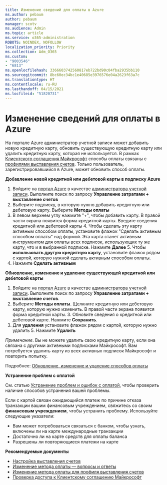 ```yaml
---
title: Изменение сведений для оплаты в Azure
ms.author: pebaum
author: pebaum
manager: scotv
ms.audience: Admin
ms.topic: article
ms.service: o365-administration
ROBOTS: NOINDEX, NOFOLLOW
localization_priority: Priority
ms.collection: Adm_O365
ms.custom:
- "9003546"
- "6813"
ms.openlocfilehash: 3366603742560817eb722bd90c04fba2935bb110
ms.sourcegitcommit: 8bc60ec34bc1e40685e3976576e04a2623f63a7c
ms.translationtype: HT
ms.contentlocale: ru-RU
ms.lasthandoff: 04/15/2021
ms.locfileid: "51820731"
---
```

# <a name="change-payment-information-in-azure"></a>Изменение сведений для оплаты в Azure

На портале Azure администратор учетной записи может добавить новую кредитную карту, обновить существующую кредитную карту или удалить кредитную карту, которая не используется. В рамках [Клиентского соглашения Майкрософт](https://docs.microsoft.com/azure/billing/billing-how-to-change-credit-card?WT.mc_id=Portal-Microsoft_Azure_Support#check-access-to-a-microsoft-customer-agreement) способы оплаты связаны с [профилями выставления счетов](https://docs.microsoft.com/azure/billing/billing-how-to-change-credit-card?WT.mc_id=Portal-Microsoft_Azure_Support#change-payment-method-for-a-billing-profile). Только пользователь, зарегистрировавшийся в Azure, может обновить способ оплаты.

**Добавление новой кредитной или дебетовой карты в подписку Azure**

1. Войдите на [портал Azure](https://portal.azure.com/) в качестве [администратора учетной записи](https://docs.microsoft.com/azure/billing/billing-subscription-transfer?WT.mc_id=Portal-Microsoft_Azure_Support#whoisaa). Выполните поиск по запросу **Управление затратами + выставление счетов**
2. Выберите подписку, в которую нужно добавить кредитную или дебетовую карту. Выберите **Методы оплаты**
3. В левом верхнем углу нажмите "+", чтобы добавить карту. В правой части экрана появится форма кредитной карты. Введите сведения кредитной или дебетовой карты 4. Чтобы сделать эту карту активным способом оплаты, установите флажок "Сделать активным способом оплаты" над формой. Эта карта станет активным инструментом для оплаты всех подписок, использующих ту же карту, что и в выбранной подписке. Нажмите **Далее** 5. Чтобы **использовать другую кредитную карту**, установите флажок рядом с картой, которую нужной сделать активным способом оплаты.
6. Нажмите **Сделать активным**

**Обновление, изменение и удаление существующей кредитной или дебетовой карты**

1. Войдите на [портал Azure](https://portal.azure.com/) в качестве [администратора учетной записи](https://docs.microsoft.com/azure/billing/billing-subscription-transfer?WT.mc_id=Portal-Microsoft_Azure_Support#whoisaa). Выполните поиск по запросу **Управление затратами + выставление счетов**.
2. Выберите **Методы оплаты**. Щелкните кредитную или дебетовую карту, которую нужно изменить. В правой части экрана появится форма кредитной карты. 3. Обновите сведения о кредитной или дебетовой карте. Нажмите **Сохранить**.
4. Для **удаления** установите флажок рядом с картой, которую нужно удалить 5. Нажмите **Удалить**

_Примечание_. Вы не можете удалить свою кредитную карту, если она связана с другими активными подписками Майкрософт. Вам потребуется удалить карту из всех активных подписок Майкрософт и повторить попытку.

Подробнее: [Обновление, изменение и удаление способов оплаты](https://docs.microsoft.com/azure/billing/billing-how-to-change-credit-card?WT.mc_id=Portal-Microsoft_Azure_Support)

**Устранение проблем с оплатой**

См. статью [Устранение проблем и ошибок с оплатой](https://support.microsoft.com/help/4505172/troubleshooting-payment-issues), чтобы проверить наличие способов устранения вашей проблемы.

Если с картой связан ожидающийся платеж по причине отказа транзакции вашим финансовым учреждением, свяжитесь со своим **финансовым учреждением**, чтобы устранить проблему. Используйте следующие указатели:

- Вам может потребоваться связаться с банком, чтобы узнать, включены ли на карте международные транзакции
- Достаточно ли на карте средств для оплаты баланса
- Разрешены ли повторяющиеся платежи на карте

**Рекомендуемые документы**

- [Настройка выставления счетов](https://azure.microsoft.com/pricing/invoicing/)
- [Изменение метода оплаты — вопросы и ответы](https://docs.microsoft.com/azure/billing/billing-how-to-change-credit-card?WT.mc_id=Portal-Microsoft_Azure_Support#frequently-asked-questions)
- [Изменение метода оплаты для профиля выставления счетов](https://docs.microsoft.com/azure/billing/billing-how-to-change-credit-card?WT.mc_id=Portal-Microsoft_Azure_Support#change-payment-method-for-a-billing-profile)
- [Проверка доступа к Клиентскому соглашению Майкрософт](https://docs.microsoft.com/azure/billing/billing-how-to-change-credit-card?WT.mc_id=Portal-Microsoft_Azure_Support#check-access-to-a-microsoft-customer-agreement)